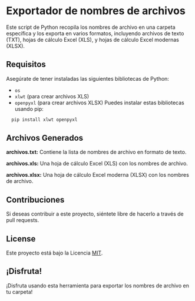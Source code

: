 
# Exportador de nombres de archivos

Este script de Python recopila los nombres de archivo en una carpeta específica y los exporta en varios formatos, incluyendo archivos de texto (TXT), hojas de cálculo Excel (XLS), y hojas de cálculo Excel modernas (XLSX).

## Requisitos
Asegúrate de tener instaladas las siguientes bibliotecas de Python:

- `os`
- `xlwt` (para crear archivos XLS)
- `openpyxl` (para crear archivos XLSX)
Puedes instalar estas bibliotecas usando pip:

```bash
  pip install xlwt openpyxl
```
## Archivos Generados

**archivos.txt:** Contiene la lista de nombres de archivo en formato de texto.

**archivos.xls:** Una hoja de cálculo Excel (XLS) con los nombres de archivo.

**archivos.xlsx:** Una hoja de cálculo Excel moderna (XLSX) con los nombres de archivo.

## Contribuciones

Si deseas contribuir a este proyecto, siéntete libre de hacerlo a través de pull requests.


## License

Este proyecto está bajo la Licencia [MIT](https://choosealicense.com/licenses/mit/).


## ¡Disfruta!

¡Disfruta usando esta herramienta para exportar los nombres de archivo en tu carpeta!
